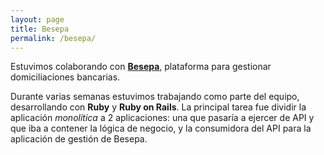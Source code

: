 ```yaml
---
layout: page
title: Besepa
permalink: /besepa/
---
```


Estuvimos colaborando con **[Besepa](http://besepa.com/)**, plataforma para gestionar domiciliaciones bancarias.

Durante varias semanas estuvimos trabajando como parte del equipo, desarrollando con **Ruby** y **Ruby on Rails**. La principal tarea fue dividir la aplicación *monolítica* a 2 aplicaciones: una que pasaría a ejercer de API y que iba a contener la lógica de negocio, y la consumidora del API para la aplicación de gestión de Besepa.
